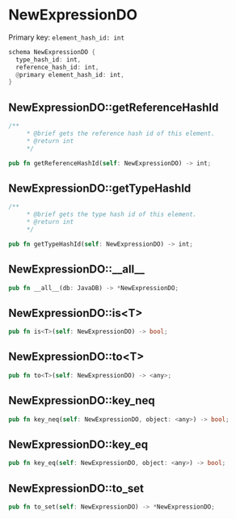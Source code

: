 # NewExpressionDO

Primary key: `element_hash_id: int`

```rust
schema NewExpressionDO {
  type_hash_id: int,
  reference_hash_id: int,
  @primary element_hash_id: int,
}
```
## NewExpressionDO::getReferenceHashId

```rust
/**
     * @brief gets the reference hash id of this element.
     * @return int
     */
```
```rust
pub fn getReferenceHashId(self: NewExpressionDO) -> int;
```
## NewExpressionDO::getTypeHashId

```rust
/**
     * @brief gets the type hash id of this element.
     * @return int
     */
```
```rust
pub fn getTypeHashId(self: NewExpressionDO) -> int;
```
## NewExpressionDO::\_\_all\_\_

```rust
pub fn __all__(db: JavaDB) -> *NewExpressionDO;
```
## NewExpressionDO::is\<T\>

```rust
pub fn is<T>(self: NewExpressionDO) -> bool;
```
## NewExpressionDO::to\<T\>

```rust
pub fn to<T>(self: NewExpressionDO) -> <any>;
```
## NewExpressionDO::key\_neq

```rust
pub fn key_neq(self: NewExpressionDO, object: <any>) -> bool;
```
## NewExpressionDO::key\_eq

```rust
pub fn key_eq(self: NewExpressionDO, object: <any>) -> bool;
```
## NewExpressionDO::to\_set

```rust
pub fn to_set(self: NewExpressionDO) -> *NewExpressionDO;
```
